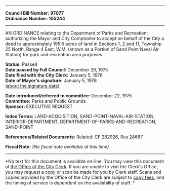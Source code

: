 * * * * *  
  
**Council Bill Number: [](#h0)[](#h2)97077**   
**Ordinance Number: 105244**  
  
* * * * *  
  
AN ORDINANCE relating to the Department of Parks and Recreation; authorizing the Mayor and City Comptroller to accept on behalf of the City a deed to approximately 195.6 acres of land in Sections 1, 2 and 11, Township 25 North, Range 4 East, W.M. (known as a Portion of Sand Point Naval Air Station) for park and recreation area purposes.  
  
**Status:** Passed   
**Date passed by Full Council:** December 29, 1975   
**Date filed with the City Clerk:** January 5, 1976   
**Date of Mayor's signature:** January 5, 1976   
[(about the signature date)](/~public/approvaldate.htm)   
  
  
**Date introduced/referred to committee:** December 22, 1975   
**Committee:** Parks and Public Grounds   
**Sponsor:** EXECUTIVE REQUEST   
  
**Index Terms:** LAND-ACQUISITION, SAND-POINT-NAVAL-AIR-STATION, INTERIOR-DEPARTMENT, DEPARTMENT-OF-PARKS-AND-RECREATION, SAND-POINT  
  
**References/Related Documents:** Related: CF 282926, Res 24687  
  
**Fiscal Note:** *(No fiscal note available at this time)*  
  
* * * * *  
  
*No text for this document is available on-line. You may view this document at [the Office of the City Clerk](http://www.seattle.gov/leg/clerk/contactUs.htm). If you are unable to visit the Clerk's Office, you may request a copy or scan be made for you by Clerk staff. Scans and copies provided by the Office of the City Clerk are subject to [copy fees](http://clerk.seattle.gov/~public/clerkfees.htm), and the timing of service is dependent on the availability of staff. *  
  
  
